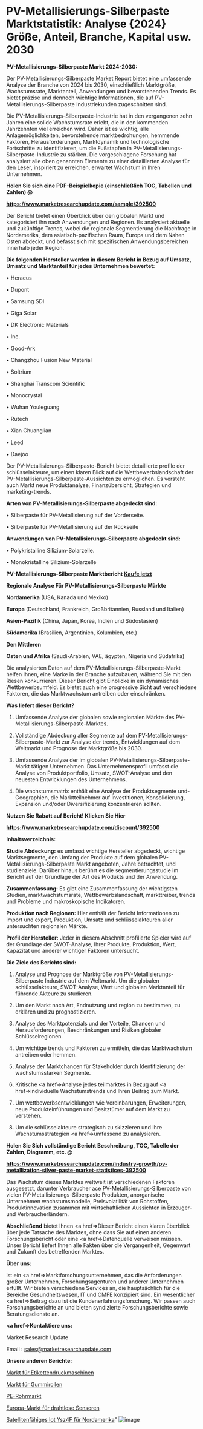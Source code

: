 # PV-Metallisierungs-Silberpaste Marktstatistik: Analyse {2024} Größe, Anteil, Branche, Kapital usw. 2030

<strong>PV-Metallisierungs-Silberpaste Markt 2024-2030:</strong>

Der PV-Metallisierungs-Silberpaste Market Report bietet eine umfassende Analyse der Branche von 2024 bis 2030, einschließlich Marktgröße, Wachstumsrate, Marktanteil, Anwendungen und bevorstehenden Trends. Es bietet präzise und dennoch wichtige Informationen, die auf PV-Metallisierungs-Silberpaste Industriekunden zugeschnitten sind.

Die PV-Metallisierungs-Silberpaste-Industrie hat in den vergangenen zehn Jahren eine solide Wachstumsrate erlebt, die in den kommenden Jahrzehnten viel erreichen wird. Daher ist es wichtig, alle Anlagemöglichkeiten, bevorstehende marktbedrohungen, hemmende Faktoren, Herausforderungen, Marktdynamik und technologische Fortschritte zu identifizieren, um die Fußstapfen in PV-Metallisierungs-Silberpaste-Industrie zu stärken. Die vorgeschlagene Forschung hat analysiert alle oben genannten Elemente zu einer detaillierten Analyse für den Leser, inspiriert zu erreichen, erwartet Wachstum in Ihren Unternehmen.



<strong>Holen Sie sich eine PDF-Beispielkopie (einschließlich TOC, Tabellen und Zahlen) @
</strong>

<strong><a href=https://www.marketresearchupdate.com/sample/392500>

<strong>https://www.marketresearchupdate.com/sample/392500</u></font></a></strong></strong>

Der Bericht bietet einen Überblick über den globalen Markt und kategorisiert ihn nach Anwendungen und Regionen. Es analysiert aktuelle und zukünftige Trends, wobei die regionale Segmentierung die Nachfrage in Nordamerika, dem asiatisch-pazifischen Raum, Europa und dem Nahen Osten abdeckt, und befasst sich mit spezifischen Anwendungsbereichen innerhalb jeder Region.



<strong>Die folgenden Hersteller werden in diesem Bericht in Bezug auf Umsatz, Umsatz und Marktanteil für jedes Unternehmen bewertet:</strong>

• Heraeus

• Dupont

• Samsung SDI

• Giga Solar

• DK Electronic Materials

• Inc.

• Good-Ark

• Changzhou Fusion New Material

• Soltrium

• Shanghai Transcom Scientific

• Monocrystal

• Wuhan Youleguang

• Rutech

• Xian Chuanglian

• Leed

• Daejoo

Der PV-Metallisierungs-Silberpaste-Bericht bietet detaillierte profile der schlüsselakteure, um einen klaren Blick auf die Wettbewerbslandschaft der PV-Metallisierungs-Silberpaste-Aussichten zu ermöglichen. Es versteht auch Markt neue Produktanalyse, Finanzübersicht, Strategien und marketing-trends.



<strong>Arten von PV-Metallisierungs-Silberpaste abgedeckt sind:</strong>

• Silberpaste für PV-Metallisierung auf der Vorderseite.

• Silberpaste für PV-Metallisierung auf der Rückseite



<strong>Anwendungen von PV-Metallisierungs-Silberpaste abgedeckt sind:</strong>

• Polykristalline Silizium-Solarzelle.

• Monokristalline Silizium-Solarzelle



<strong>PV-Metallisierungs-Silberpaste Marktbericht <a href=https://www.marketresearchupdate.com/buynow/392500>Kaufe jetzt</a></strong>



<strong>Regionale Analyse Für PV-Metallisierungs-Silberpaste Märkte</strong>



<strong>Nordamerika</strong> (USA, Kanada und Mexiko)



<strong>Europa</strong> (Deutschland, Frankreich, Großbritannien, Russland und Italien)



<strong>Asien-Pazifik</strong> (China, Japan, Korea, Indien und Südostasien)



<strong>Südamerika</strong> (Brasilien, Argentinien, Kolumbien, etc.)



<strong>Den Mittleren</strong> 

<strong>Osten und Afrika</strong> (Saudi-Arabien, VAE, ägypten, Nigeria und Südafrika)

Die analysierten Daten auf dem PV-Metallisierungs-Silberpaste-Markt helfen Ihnen, eine Marke in der Branche aufzubauen, während Sie mit den Riesen konkurrieren. Dieser Bericht gibt Einblicke in ein dynamisches Wettbewerbsumfeld. Es bietet auch eine progressive Sicht auf verschiedene Faktoren, die das Marktwachstum antreiben oder einschränken.



<strong>Was liefert dieser Bericht?</strong>

1. Umfassende Analyse der globalen sowie regionalen Märkte des PV-Metallisierungs-Silberpaste-Marktes.

2. Vollständige Abdeckung aller Segmente auf dem PV-Metallisierungs-Silberpaste-Markt zur Analyse der trends, Entwicklungen auf dem Weltmarkt und Prognose der Marktgröße bis 2030.

3. Umfassende Analyse der im globalen PV-Metallisierungs-Silberpaste-Markt tätigen Unternehmen. Das Unternehmensprofil umfasst die Analyse von Produktportfolio, Umsatz, SWOT-Analyse und den neuesten Entwicklungen des Unternehmens.

4. Die wachstumsmatrix enthält eine Analyse der Produktsegmente und-Geographien, die Marktteilnehmer auf Investitionen, Konsolidierung, Expansion und/oder Diversifizierung konzentrieren sollten.



<strong>Nutzen Sie Rabatt auf Bericht! Klicken Sie Hier
</strong>

<strong><a href=https://www.marketresearchupdate.com/discount/392500>https://www.marketresearchupdate.com/discount/392500</b></u></font></strong></a>



<strong>Inhaltsverzeichnis:</strong>



<strong>Studie Abdeckung:</strong> es umfasst wichtige Hersteller abgedeckt, wichtige Marktsegmente, den Umfang der Produkte auf dem globalen PV-Metallisierungs-Silberpaste Markt angeboten, Jahre betrachtet, und studienziele. Darüber hinaus berührt es die segmentierungsstudie im Bericht auf der Grundlage der Art des Produkts und der Anwendung.



<strong>Zusammenfassung:</strong> Es gibt eine Zusammenfassung der wichtigsten Studien, marktwachstumsrate, Wettbewerbslandschaft, markttreiber, trends und Probleme und makroskopische Indikatoren.



<strong>Produktion nach Regionen:</strong> Hier enthält der Bericht Informationen zu import und export, Produktion, Umsatz und schlüsselakteuren aller untersuchten regionalen Märkte.



<strong>Profil der Hersteller:</strong> Jeder in diesem Abschnitt profilierte Spieler wird auf der Grundlage der SWOT-Analyse, Ihrer Produkte, Produktion, Wert, Kapazität und anderer wichtiger Faktoren untersucht.



<strong>Die Ziele des Berichts sind:</strong>

1) Analyse und Prognose der Marktgröße von PV-Metallisierungs-Silberpaste Industrie auf dem Weltmarkt.
Um die globalen schlüsselakteure, SWOT-Analyse, Wert und globalen Marktanteil für führende Akteure zu studieren.

2) Um den Markt nach Art, Endnutzung und region zu bestimmen, zu erklären und zu prognostizieren.

3) Analyse des Marktpotenzials und der Vorteile, Chancen und Herausforderungen, Beschränkungen und Risiken globaler Schlüsselregionen.

4) Um wichtige trends und Faktoren zu ermitteln, die das Marktwachstum antreiben oder hemmen.

5) Analyse der Marktchancen für Stakeholder durch Identifizierung der wachstumsstarken Segmente.

6) Kritische <a href=>Analyse</a> jedes teilmarktes in Bezug auf <a href=>individuelle</a> Wachstumstrends und Ihren Beitrag zum Markt.

7) Um wettbewerbsentwicklungen wie Vereinbarungen, Erweiterungen, neue Produkteinführungen und Besitztümer auf dem Markt zu verstehen.

8) Um die schlüsselakteure strategisch zu skizzieren und Ihre Wachstumsstrategien <a href=>umfassend</a> zu analysieren.



<strong>Holen Sie Sich vollständige Bericht Beschreibung, TOC, Tabelle der Zahlen, Diagramm, etc. @ </strong>

<strong><a href=https://www.marketresearchupdate.com/industry-growth/pv-metallization-silver-paste-market-statistices-392500>https://www.marketresearchupdate.com/industry-growth/pv-metallization-silver-paste-market-statistices-392500</a></font></strong>

Das Wachstum dieses Marktes weltweit ist verschiedenen Faktoren ausgesetzt, darunter Verbraucher ace PV-Metallisierungs-Silberpaste von vielen PV-Metallisierungs-Silberpaste Produkten, anorganische Unternehmen wachstumsmodelle, Preisvolatilität von Rohstoffen, Produktinnovation zusammen mit wirtschaftlichen Aussichten in Erzeuger-und Verbraucherländern.



<strong>Abschließend</strong> bietet Ihnen <a href=>Dieser</a> Bericht einen klaren überblick über jede Tatsache des Marktes, ohne dass Sie auf einen anderen Forschungsbericht oder eine <a href=>Datenquelle</a> verweisen müssen. Unser Bericht liefert Ihnen alle Fakten über die Vergangenheit, Gegenwart und Zukunft des betreffenden Marktes.



<strong>Über uns:</strong>

 ist ein <a href=>Marktfors</a>chungsunternehmen, das die Anforderungen großer Unternehmen, Forschungsagenturen und anderer Unternehmen erfüllt. Wir bieten verschiedene Services an, die hauptsächlich für die Bereiche Gesundheitswesen, IT und CMFE konzipiert sind. Ein wesentlicher <a href=>Beitrag</a> dazu ist die Kundenerfahrungsforschung. Wir passen auch Forschungsberichte an und bieten syndizierte Forschungsberichte sowie Beratungsdienste an.



<strong><a href=>Kontaktiere uns:</a></strong>

Market Research Update

Email : sales@marketresearchupdate.com



<strong>Unsere anderen Berichte:</strong>

<a href=https://www.linkedin.com/pulse/label-printing-machines-market-2023>Markt für Etikettendruckmaschinen</a>

<a href=https://www.linkedin.com/pulse/rubber-casters-market-2023-analysis>Markt für Gummirollen</a>

<a href=https://www.linkedin.com/pulse/pe-pipe-market-sizing-up-anticipating-trends-consumption>PE-Rohrmarkt</a>

<a href=https://www.linkedin.com/pulse/europe-wireless-sensors-market-size-analysis>Europa-Markt für drahtlose Sensoren</a>

<a href=https://www.linkedin.com/pulse/north-america-satellite-enabled-iot-ysz4f/>Satellitenfähiges Iot Ysz4F für Nordamerika</a>"
![image](https://github.com/Gayatrikarjule/Market-Analysis-361/assets/97346546/1cf2af05-9a12-40ae-98da-09a0d9962726)
